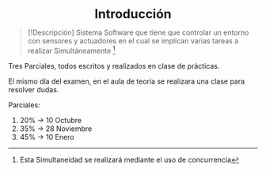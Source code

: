<center style="font-weight: bold; font-size: 25 ">Introducción</center>

> [!Descripción]
Sistema Software que tiene que controlar un entorno con sensores y actuadores en el cual se implican varias tareas a realizar Simultáneamente [^1]

Tres Parciales, todos escritos y realizados en clase de prácticas.

El mismo día del examen, en el aula de teoría se realizara una clase para resolver dudas.

Parciales:
1. 20% -> 10 Octubre
2. 35% -> 28 Noviembre
4. 45% -> 10 Enero


[^1]: Esta Simultaneidad se realizará mediante el uso de concurrencia 